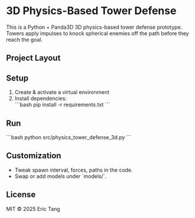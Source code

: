 # 3D Physics-Based Tower Defense

This is a Python + Panda3D 3D physics-based tower defense prototype. Towers apply impulses to knock spherical enemies off the path before they reach the goal.

## Project Layout
## Setup

1. Create & activate a virtual environment  
2. Install dependencies:  
   \`\`\`bash
   pip install -r requirements.txt
   \`\`\`

## Run

\`\`\`bash
python src/physics_tower_defense_3d.py
\`\`\`

## Customization

- Tweak spawn interval, forces, paths in the code.  
- Swap or add models under \`models/\`.

## License

MIT © 2025 Eric Tang
